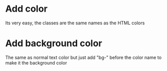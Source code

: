 # Add color
Its very easy, the classes are the same names as the HTML colors

# Add background color
The same as normal text color but just add "bg-" before the color name to make it the background color
